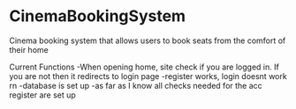# CinemaBookingSystem
Cinema booking system that allows users to book seats from the comfort of their home

Current Functions
-When opening home, site check if you are logged in. If you are not then it redirects to login page
-register works, login doesnt work rn
-database is set up
-as far as I know all checks needed for the acc register are set up
